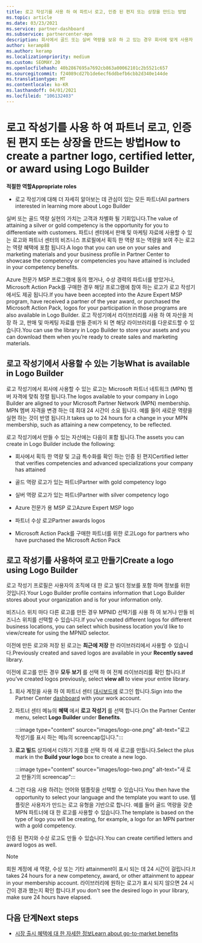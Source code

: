 ```yaml
---
title: 로고 작성기를 사용 하 여 파트너 로고, 인증 된 편지 또는 상장을 만드는 방법
ms.topic: article
ms.date: 03/23/2021
ms.service: partner-dashboard
ms.subservice: partnercenter-mpn
description: 회사에서 골드 또는 실버 역량을 보유 하 고 있는 경우 회사에 맞게 사용자 지정 된 로고를 생성 하거나 파트너 센터의 로고 작성기 도구를 사용 하 여 사용자 지정 인증 된 인증 된 편지를 요청 합니다.
author: keramp88
ms.author: keramp
ms.localizationpriority: medium
ms.custom: SEOMAY.20
ms.openlocfilehash: 40b2867695a7692cb863a00062101c2b5521c657
ms.sourcegitcommit: f24089cd27b1de6ecf6ddbefb6cbb2d340e144de
ms.translationtype: MT
ms.contentlocale: ko-KR
ms.lasthandoff: 04/01/2021
ms.locfileid: "106132403"
---
```

# <a name="how-to-create-a-partner-logo-certified-letter-or-award-using-logo-builder"></a><span data-ttu-id="bbe52-103">로고 작성기를 사용 하 여 파트너 로고, 인증 된 편지 또는 상장을 만드는 방법</span><span class="sxs-lookup"><span data-stu-id="bbe52-103">How to create a partner logo, certified letter, or award using Logo Builder</span></span>

<span data-ttu-id="bbe52-104">**적절한 역할**</span><span class="sxs-lookup"><span data-stu-id="bbe52-104">**Appropriate roles**</span></span>

- <span data-ttu-id="bbe52-105">로고 작성기에 대해 더 자세히 알아보는 데 관심이 있는 모든 파트너</span><span class="sxs-lookup"><span data-stu-id="bbe52-105">All partners interested in learning more about Logo Builder</span></span>

<span data-ttu-id="bbe52-106">실버 또는 골드 역량 실현의 가치는 고객과 차별화 될 기회입니다.</span><span class="sxs-lookup"><span data-stu-id="bbe52-106">The value of attaining a silver or gold competency is the opportunity for you to differentiate with customers.</span></span> <span data-ttu-id="bbe52-107">파트너 센터에서 판매 및 마케팅 자료에 사용할 수 있는 로고와 파트너 센터의 비즈니스 프로필에서 획득 한 역량 또는 역량을 보여 주는 로고는 역량 혜택에 포함 됩니다.</span><span class="sxs-lookup"><span data-stu-id="bbe52-107">A logo that you can use on your sales and marketing materials and your business profile in Partner Center to showcase the competency or competencies you have attained is included in your competency benefits.</span></span> 

<span data-ttu-id="bbe52-108">Azure 전문가 MSP 프로그램에 동의 했거나, 수상 경력의 파트너를 받았거나, Microsoft Action Pack를 구매한 경우 해당 프로그램에 참여 하는 로고가 로고 작성기 에서도 제공 됩니다.</span><span class="sxs-lookup"><span data-stu-id="bbe52-108">If you have been accepted into the Azure Expert MSP program, have received a partner of the year award, or purchased the Microsoft Action Pack, logos for your participation in those programs are also available in Logo Builder.</span></span> <span data-ttu-id="bbe52-109">로고 작성기에서 라이브러리를 사용 하 여 자산을 저장 하 고, 판매 및 마케팅 자료를 만들 준비가 되 면 해당 라이브러리를 다운로드할 수 있습니다.</span><span class="sxs-lookup"><span data-stu-id="bbe52-109">You can use the library in Logo Builder to store your assets and you can download them when you’re ready to create sales and marketing materials.</span></span> 

## <a name="what-is-available-in-logo-builder"></a><span data-ttu-id="bbe52-110">로고 작성기에서 사용할 수 있는 기능</span><span class="sxs-lookup"><span data-stu-id="bbe52-110">What is available in Logo Builder</span></span>

<span data-ttu-id="bbe52-111">로고 작성기에서 회사에 사용할 수 있는 로고는 Microsoft 파트너 네트워크 (MPN) 멤버 자격에 맞춰 정렬 됩니다.</span><span class="sxs-lookup"><span data-stu-id="bbe52-111">The logos available to your company in Logo Builder are aligned to your Microsoft Partner Network (MPN) membership.</span></span> <span data-ttu-id="bbe52-112">MPN 멤버 자격을 변경 하는 데 최대 24 시간이 소요 됩니다. 예를 들어 새로운 역량을 실현 하는 것이 반영 됩니다.</span><span class="sxs-lookup"><span data-stu-id="bbe52-112">It takes up to 24 hours for a change in your MPN membership, such as attaining a new competency, to be reflected.</span></span>

<span data-ttu-id="bbe52-113">로고 작성기에서 만들 수 있는 자산에는 다음이 포함 됩니다.</span><span class="sxs-lookup"><span data-stu-id="bbe52-113">The assets you can create in Logo Builder include the following:</span></span>

- <span data-ttu-id="bbe52-114">회사에서 획득 한 역량 및 고급 특수화를 확인 하는 인증 된 편지</span><span class="sxs-lookup"><span data-stu-id="bbe52-114">Certified letter that verifies competencies and advanced specializations your company has attained</span></span>

- <span data-ttu-id="bbe52-115">골드 역량 로고가 있는 파트너</span><span class="sxs-lookup"><span data-stu-id="bbe52-115">Partner with gold competency logo</span></span>

- <span data-ttu-id="bbe52-116">실버 역량 로고가 있는 파트너</span><span class="sxs-lookup"><span data-stu-id="bbe52-116">Partner with silver competency logo</span></span>

- <span data-ttu-id="bbe52-117">Azure 전문가 용 MSP 로고</span><span class="sxs-lookup"><span data-stu-id="bbe52-117">Azure Expert MSP logo</span></span>

- <span data-ttu-id="bbe52-118">파트너 수상 로고</span><span class="sxs-lookup"><span data-stu-id="bbe52-118">Partner awards logos</span></span>

- <span data-ttu-id="bbe52-119">Microsoft Action Pack를 구매한 파트너를 위한 로고</span><span class="sxs-lookup"><span data-stu-id="bbe52-119">Logo for partners who have purchased the Microsoft Action Pack</span></span>

## <a name="create-a-logo-using-logo-builder"></a><span data-ttu-id="bbe52-120">로고 작성기를 사용하여 로고 만들기</span><span class="sxs-lookup"><span data-stu-id="bbe52-120">Create a logo using Logo Builder</span></span>

<span data-ttu-id="bbe52-121">로고 작성기 프로필은 사용자의 조직에 대 한 로고 빌더 정보를 포함 하며 정보를 위한 것입니다.</span><span class="sxs-lookup"><span data-stu-id="bbe52-121">Your Logo Builder profile contains information that Logo Builder stores about your organization and is for your information only.</span></span>

<span data-ttu-id="bbe52-122">비즈니스 위치 마다 다른 로고를 만든 경우 MPNID 선택기를 사용 하 여 보거나 만들 비즈니스 위치를 선택할 수 있습니다.</span><span class="sxs-lookup"><span data-stu-id="bbe52-122">If you’ve created different logos for different business locations, you can select which business location you’d like to view/create for using the MPNID selector.</span></span>

<span data-ttu-id="bbe52-123">이전에 만든 로고와 저장 된 로고는 **최근에 저장** 한 라이브러리에서 사용할 수 있습니다.</span><span class="sxs-lookup"><span data-stu-id="bbe52-123">Previously created and saved logos are available in your **Recently saved** library.</span></span>

<span data-ttu-id="bbe52-124">이전에 로고를 만든 경우 **모두 보기** 를 선택 하 여 전체 라이브러리를 확인 합니다.</span><span class="sxs-lookup"><span data-stu-id="bbe52-124">If you’ve created logos previously, select **view all** to view your entire library.</span></span>

1. <span data-ttu-id="bbe52-125">회사 계정을 사용 하 여 파트너 센터 [대시보드에](https://partner.microsoft.com/dashboard) 로그인 합니다.</span><span class="sxs-lookup"><span data-stu-id="bbe52-125">Sign into the Partner Center [dashboard](https://partner.microsoft.com/dashboard) with your work account.</span></span>

1. <span data-ttu-id="bbe52-126">파트너 센터 메뉴의 **혜택** 에서 **로고 작성기** 를 선택 합니다.</span><span class="sxs-lookup"><span data-stu-id="bbe52-126">On the Partner Center menu, select **Logo Builder** under **Benefits**.</span></span>
 
   :::image type="content" source="images/logo-one.png" alt-text="로고 작성기를 표시 하는 메뉴의 screencap입니다.":::

3. <span data-ttu-id="bbe52-128">**로고 빌드** 상자에서 더하기 기호를 선택 하 여 새 로고를 만듭니다.</span><span class="sxs-lookup"><span data-stu-id="bbe52-128">Select the plus mark in the **Build your logo** box to create a new logo.</span></span>

   :::image type="content" source="images/logo-two.png" alt-text="새 로고 만들기의 screencap":::

4. <span data-ttu-id="bbe52-130">그런 다음 사용 하려는 언어와 템플릿을 선택할 수 있습니다.</span><span class="sxs-lookup"><span data-stu-id="bbe52-130">You then have the opportunity to select your language and the template you want to use.</span></span> <span data-ttu-id="bbe52-131">템플릿은 사용자가 만드는 로고 유형을 기반으로 합니다. 예를 들어 골드 역량을 갖춘 MPN 파트너에 대 한 로고를 사용할 수 있습니다.</span><span class="sxs-lookup"><span data-stu-id="bbe52-131">The template is based on the type of logo you will be creating, for example, a logo for an MPN partner with a  gold competency.</span></span>

<span data-ttu-id="bbe52-132">인증 된 편지와 수상 로고도 만들 수 있습니다.</span><span class="sxs-lookup"><span data-stu-id="bbe52-132">You can create certified letters and award logos as well.</span></span>

>[!NOTE]
><span data-ttu-id="bbe52-133">회원 계정에 새 역량, 수상 또는 기타 attainment이 표시 되는 데 24 시간이 걸립니다.</span><span class="sxs-lookup"><span data-stu-id="bbe52-133">It takes 24 hours for a new competency, award, or other attainment to appear in your membership account.</span></span> <span data-ttu-id="bbe52-134">라이브러리에 원하는 로고가 표시 되지 않으면 24 시간이 경과 했는지 확인 합니다.</span><span class="sxs-lookup"><span data-stu-id="bbe52-134">If you don't see the desired logo in your library, make sure 24 hours have elapsed.</span></span>

## <a name="next-steps"></a><span data-ttu-id="bbe52-135">다음 단계</span><span class="sxs-lookup"><span data-stu-id="bbe52-135">Next steps</span></span>

- [<span data-ttu-id="bbe52-136">시장 출시 혜택에 대 한 자세한 정보</span><span class="sxs-lookup"><span data-stu-id="bbe52-136">Learn about go-to-market benefits</span></span>](mpn-learn-about-go-to-market-benefits.md)
